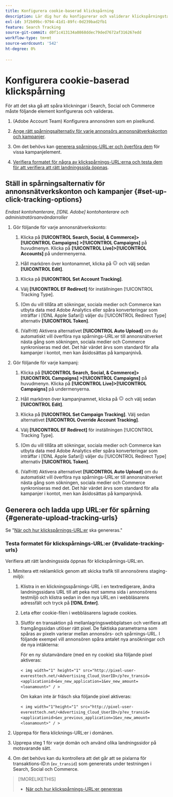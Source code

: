 ```yaml
---
title: Konfigurera cookie-baserad klickspårning
description: Lär dig hur du konfigurerar och validerar klickspårningstaggar.
exl-id: 3f2b09bc-9794-41d1-89fc-0d239bad2fb1
feature: Search Tracking
source-git-commit: d0f1c413134a0868ddec79ded7672af316267edd
workflow-type: tm+mt
source-wordcount: '542'
ht-degree: 0%

---
```


# Konfigurera cookie-baserad klickspårning

För att det ska gå att spåra klickningar i Search, Social och Commerce måste följande element konfigureras och valideras.

1. (Adobe Account Team) Konfigurera annonsören som en pixelkund.

1. [Ange rätt spårningsalternativ för varje annonsörs annonsnätverkskonton och kampanjer](#set-up-click-tracking-options).

1. Om det behövs kan [generera spårnings-URL:er och överföra dem](#generate-upload-tracking-urls) för vissa kampanjelement.

1. [Verifiera formatet för några av klickspårnings-URL:erna och testa dem för att verifiera att rätt landningssida öppnas](#validate-tracking-urls).

## Ställ in spårningsalternativ för annonsnätverkskonton och kampanjer {#set-up-click-tracking-options}

*Endast kontohanterare, [!DNL Adobe] kontohanterare och administratörsanvändarroller*

1. Gör följande för varje annonsnätverkskonto:

   1. Klicka på **[!UICONTROL Search, Social, & Commerce]> [!UICONTROL Campaigns] >[!UICONTROL Campaigns]** på huvudmenyn. Klicka på **[!UICONTROL Live]>[!UICONTROL Accounts]** på undermenyerna.

   1. Håll markören över kontonamnet, klicka på ![menyikonen](/help/search-social-commerce/assets/arrow-dropdown-menu.png "Menyikonen") och välj sedan **[!UICONTROL Edit]**.

   1. Klicka på **[!UICONTROL Set Account Tracking]**.

   1. Välj **[!UICONTROL EF Redirect]** för inställningen [!UICONTROL Tracking Type].

   1. (Om du vill tillåta att sökningar, sociala medier och Commerce kan utbyta data med Adobe Analytics eller spåra konverteringar som inträffar i [!DNL Apple Safari]) väljer du [!UICONTROL Redirect Type] alternativ **[!UICONTROL Token]**.

   1. (Valfritt) Aktivera alternativet **[!UICONTROL Auto Upload]** om du automatiskt vill överföra nya spårnings-URL:er till annonsnätverket nästa gång som sökningen, sociala medier och Commerce synkroniseras med det. Det här värdet ärvs som standard för alla kampanjer i kontot, men kan åsidosättas på kampanjnivå.

1. Gör följande för varje kampanj:

   1. Klicka på **[!UICONTROL Search, Social, & Commerce]> [!UICONTROL Campaigns] >[!UICONTROL Campaigns]** på huvudmenyn. Klicka på **[!UICONTROL Live]>[!UICONTROL Campaigns]** på undermenyerna.

   1. Håll markören över kampanjnamnet, klicka på ![menyikonen](/help/search-social-commerce/assets/arrow-dropdown-menu.png "Menyikonen") och välj sedan **[!UICONTROL Edit]**.

   1. Klicka på **[!UICONTROL Set Campaign Tracking]**. Välj sedan alternativet **[!UICONTROL Override Account Tracking]**.

   1. Välj **[!UICONTROL EF Redirect]** för inställningen [!UICONTROL Tracking Type].

   1. (Om du vill tillåta att sökningar, sociala medier och Commerce kan utbyta data med Adobe Analytics eller spåra konverteringar som inträffar i [!DNL Apple Safari]) väljer du [!UICONTROL Redirect Type] alternativ **[!UICONTROL Token]**.

   1. (Valfritt) Aktivera alternativet **[!UICONTROL Auto Upload]** om du automatiskt vill överföra nya spårnings-URL:er till annonsnätverket nästa gång som sökningen, sociala medier och Commerce synkroniseras med det. Det här värdet ärvs som standard för alla kampanjer i kontot, men kan åsidosättas på kampanjnivå.

## Generera och ladda upp URL:er för spårning {#generate-upload-tracking-urls}

Se &quot;[När och hur klickspårnings-URL:er](/help/search-social-commerce/tracking/click-tracking-ways-to-generate.md) ska genereras.&quot;

### Testa formatet för klickspårnings-URL:er {#validate-tracking-urls}

Verifiera att rätt landningssida öppnas för klickspårnings-URL:en.

1. Mimitera ett reklamklick genom att skicka trafik till annonsörens staging-miljö:

   1. Klistra in en klickningsspårnings-URL i en textredigerare, ändra landningssidans URL till att peka mot samma sida i annonsörens testmiljö och klistra sedan in den nya URL:en i webbläsarens adressfält och tryck på **[!DNL Enter]**.

   1. Leta efter cookie-filen i webbläsarens lagrade cookies.

   1. Slutför en transaktion på mellanlagringswebbplatsen och verifiera att framgångssidan utlöser rätt pixel. De faktiska parametrarna som spåras av pixeln varierar mellan annonsörs- och spårnings-URL. I följande exempel vill annonsören spåra antalet nya ansökningar och de nya intäkterna:

      För en ny slutanvändare (med en ny cookie) ska följande pixel aktiveras:

      `< img width="1" height="1" src="http://pixel-user-everesttech.net/<Advertising_Cloud_UserID>/p?ev_transid=<applicationid>&ev_new_application=1&ev_new_amount=<loanamount>" / >`

      Om kakan inte är fräsch ska följande pixel aktiveras:

      `< img width="1"height="1" src="http://pixel-user-everesttech.net/<Advertising_Cloud_UserID>/p?ev_transid=<applicationid>&ev_previous_application=1&ev_new_amount=<loanamount>" / >`


1. Upprepa för flera klicknings-URL:er i domänen.

1. Upprepa steg 1 för varje domän och använd olika landningssidor på motsvarande sätt.

1. Om det behövs kan du kontrollera att det går att se pixlarna för transaktions-ID:n (`ev_transid`) som genererats under testningen i Search, Social och Commerce.

>[!MORELIKETHIS]
>
>* [När och hur klickspårnings-URL:er genereras](/help/search-social-commerce/tracking/click-tracking-ways-to-generate.md)

